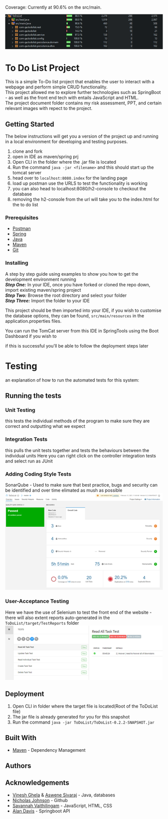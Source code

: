 Coverage: Currently at 90.6% on the src/main.

![](ProjectResources/CurrentTesting.png)


# To Do List Project

This is a simple To-Do list project that enables the user to interact with a webpage and perform simple CRUD functionality.  
This project allowed me to explore further technologies such as SpringBoot - as well as the front end tech with entails JavaScript and HTML.  
The project document folder contains my risk assessment, PPT, and certain relevant images  with repect to the project.  


## Getting Started

The below instructions will get you a version of the project up and running in a local environment for developing and testing purposes.  
1. clone and fork  
2. open in IDE as maven/spring prj  
3. Open CLI in the folder where the .jar file is located
4. Run the command `java -jar <filename>` and this should start up the tomcat server 
5. head over to `localhost:8080.index` for the landing page   
6. load up postman use the URLS to test the functionality is working  
7. you can also head to localhost:8080/h2-console to checkout the database
8. removing the h2-console from the url will take you to the index.html for the to do list




### Prerequisites


* [Postman](https://www.postman.com/downloads/)  
* [Spring](https://spring.io/tools)   
* [Java](https://www.java.com/en/download/)  
* [Maven](https://maven.apache.org/index.html)   
* [Git](https://git-scm.com/downloads)  


### Installing

A step by step guide using examples to show you how to get the development environment running  
**_Step One:_** In your IDE, once you have forked or cloned the repo down, import existing maven/spring project  
**_Step Two:_** Browse the root directory and select your folder  
**_Step Three:_** Import the folder to your IDE  


This project should be then imported into your IDE, if you wish to customise the database options, they can be found, `src/main/resources` in the application.properties files. 

You can run the TomCat server from this IDE in SpringTools using the Boot Dashboard if you wish to  


if this is successful you'll be able to follow the deployment steps later

# Testing
an explanation of how to run the automated tests for this system: 

## Running the tests

### Unit Testing
this tests the individual methods of the program to make sure they are correct and outputting what we expect 

### Integration Tests
this pulls the unit tests together and tests the behaviours between the individual units 
Here you can right click on the controller integration tests and select run as JUnit

### Adding Coding Style Tests
SonarQube - Used to make sure that best practice, bugs and security can be identified and over time elimated as mush as possible
![](ProjectResources/Sonar_Qube_Static_Analysis.png)  

### User-Acceptance Testing  
Here we have the use of Selenium to test the front end of the website - there will also extent reports auto-generated in the `ToDoList/target/TestReports` folder  
![](ProjectResources/Simple_Extent_Tests.png)


## Deployment

1. Open CLI in folder where the target file is located(Root of the ToDoList file)   
2. The jar file is already generated for you for this snapshot  
3. Run the command ```java -jar ToDoList/ToDoList-0.2.2-SNAPSHOT.jar```  





## Built With
* [Maven](https://maven.apache.org/) - Dependency Management


## Authors


## Acknowledgements  

* [Vinesh Ghela](https://github.com/vineshghela) & [Aswene Sivaraj](https://github.com/Asivaraj-QA) - Java, databases
* [Nicholas Johnson](https://github.com/nickrstewarttds) - Github
* [Savannah Vaithilingam](https://github.com/savannahvaith) - JavaScript, HTML, CSS
* [Alan Davis](https://github.com/MorickClive) - Springboot API


